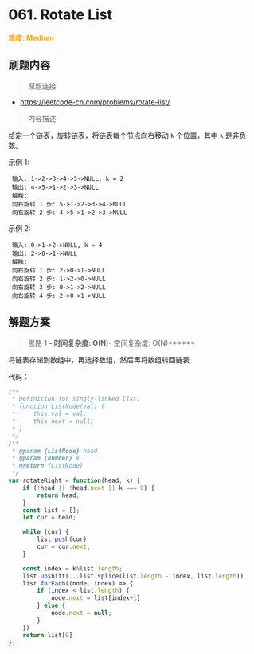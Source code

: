 # 061.  Rotate List

**<font color=orange>难度: Medium</font>**

## 刷题内容

> 原题连接

* https://leetcode-cn.com/problems/rotate-list/

> 内容描述

给定一个链表，旋转链表，将链表每个节点向右移动 `k` 个位置，其中 `k` 是非负数。

示例 1:

     输入: 1->2->3->4->5->NULL, k = 2
     输出: 4->5->1->2->3->NULL
     解释:
     向右旋转 1 步: 5->1->2->3->4->NULL
     向右旋转 2 步: 4->5->1->2->3->NULL

示例 2:

     输入: 0->1->2->NULL, k = 4
     输出: 2->0->1->NULL
     解释:
     向右旋转 1 步: 2->0->1->NULL
     向右旋转 2 步: 1->2->0->NULL
     向右旋转 3 步: 0->1->2->NULL
     向右旋转 4 步: 2->0->1->NULL

## 解题方案

> 思路 1
******- 时间复杂度: O(N)******- 空间复杂度: O(N)******

将链表存储到数组中，再选择数组，然后再将数组转回链表

代码：

```javascript
/**
 * Definition for singly-linked list.
 * function ListNode(val) {
 *     this.val = val;
 *     this.next = null;
 * }
 */
/**
 * @param {ListNode} head
 * @param {number} k
 * @return {ListNode}
 */
var rotateRight = function(head, k) {
    if (!head || !head.next || k === 0) {
        return head;
    }
    const list = [];
    let cur = head;

    while (cur) {
        list.push(cur)
        cur = cur.next;
    }

    const index = k%list.length;
    list.unshift(...list.splice(list.length - index, list.length))
    list.forEach((node, index) => {
        if (index < list.length) {
            node.next = list[index+1]
        } else {
            node.next = null;
        }
    })
    return list[0]
};

```
